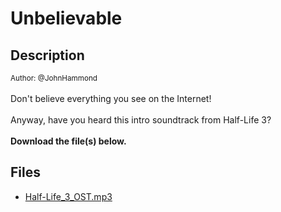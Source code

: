 # Unbelievable

## Description

<small>Author: @JohnHammond</small><br><br>Don't believe everything you see on the Internet! <br><br> Anyway, have you heard this intro soundtrack from Half-Life 3? <br><br> <b>Download the file(s) below.</b>


## Files

* [Half-Life_3_OST.mp3](<files/Half-Life_3_OST.mp3>)

